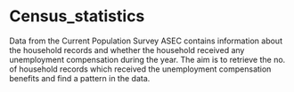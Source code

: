 # Census_statistics
 Data from the Current Population Survey ASEC contains information about the household records and whether the household received any unemployment compensation during the year. The aim is to retrieve the no. of household records which received the unemployment compensation benefits and find a pattern in the data. 
